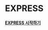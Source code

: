 # EXPRESS 

#### [EXPRESS 시작하기](https://velog.io/@yunaaa/EXPRESS-%EC%8B%9C%EC%9E%91%ED%95%B4%EB%B3%B4%EA%B8%B0) 
